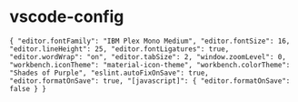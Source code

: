 # vscode-config

`{ "editor.fontFamily": "IBM Plex Mono Medium", "editor.fontSize": 16, "editor.lineHeight": 25, "editor.fontLigatures": true, "editor.wordWrap": "on", "editor.tabSize": 2, "window.zoomLevel": 0, "workbench.iconTheme": "material-icon-theme", "workbench.colorTheme": "Shades of Purple", "eslint.autoFixOnSave": true, "editor.formatOnSave": true, "[javascript]": { "editor.formatOnSave": false } }`
